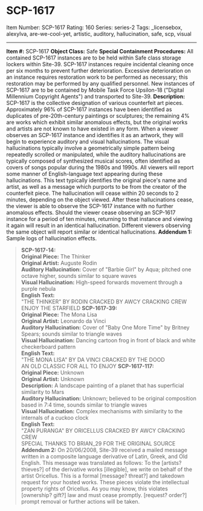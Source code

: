 # SCP-1617
Item Number: SCP-1617
Rating: 160
Series: series-2
Tags: _licensebox, alexylva, are-we-cool-yet, artistic, auditory, hallucination, safe, scp, visual

---

**Item #:** SCP-1617
**Object Class:** Safe
**Special Containment Procedures:** All contained SCP-1617 instances are to be held within Safe class storage lockers within Site-39. SCP-1617 instances require incidental cleaning once per six months to prevent further deterioration. Excessive deterioration on an instance requires restoration work to be performed as necessary; this restoration may be performed by any qualified personnel.
New instances of SCP-1617 are to be contained by Mobile Task Force Upsilon-18 ("Digital Millennium Copyright Agents") and transported to Site-39.
**Description:** SCP-1617 is the collective designation of various counterfeit art pieces. Approximately 96% of SCP-1617 instances have been identified as duplicates of pre-20th-century paintings or sculptures; the remaining 4% are works which exhibit similar anomalous effects, but the original works and artists are not known to have existed in any form.
When a viewer observes an SCP-1617 instance and identifies it as an artwork, they will begin to experience auditory and visual hallucinations. The visual hallucinations typically involve a geometrically simple pattern being repeatedly scrolled or manipulated, while the auditory hallucinations are typically composed of synthesized musical scores, often identified as covers of songs popular during the 1980s and 1990s. All viewers will report some manner of English-language text appearing during these hallucinations. This text typically identifies the original piece's name and artist, as well as a message which purports to be from the creator of the counterfeit piece. The hallucination will cease within 20 seconds to 2 minutes, depending on the object viewed.
After these hallucinations cease, the viewer is able to observe the SCP-1617 instance with no further anomalous effects. Should the viewer cease observing an SCP-1617 instance for a period of ten minutes, returning to that instance and viewing it again will result in an identical hallucination. Different viewers observing the same object will report similar or identical hallucinations.
**Addendum 1:** Sample logs of hallucination effects.
> **SCP-1617-14:**  
>  **Original Piece:** The Thinker  
>  **Original Artist:** Auguste Rodin  
>  **Auditory Hallucination:** Cover of "Barbie Girl" by Aqua; pitched one octave higher, sounds similar to square waves  
>  **Visual Hallucination:** High-speed forwards movement through a purple nebula  
>  **English Text:**  
>  "THE THINKER" BY RODIN CRACKED BY AWCY CRACKING CREW  
>  ENJOY THE STARFIELD
> **SCP-1617-39:**  
>  **Original Piece:** The Mona Lisa  
>  **Original Artist:** Leonardo da Vinci  
>  **Auditory Hallucination:** Cover of "Baby One More Time" by Britney Spears; sounds similar to triangle waves  
>  **Visual Hallucination:** Dancing cartoon frog in front of black and white checkerboard pattern  
>  **English Text:**  
>  "THE MONA LISA" BY DA VINCI CRACKED BY THE DOOD  
>  AN OLD CLASSIC FOR ALL TO ENJOY
> **SCP-1617-117:**  
>  **Original Piece:** Unknown  
>  **Original Artist:** Unknown  
>  **Description:** A landscape painting of a planet that has superficial similarity to Mars  
>  **Auditory Hallucination:** Unknown; believed to be original composition based in 7:4 time, sounds similar to triangle waves  
>  **Visual Hallucination:** Complex mechanisms with similarity to the internals of a cuckoo clock  
>  **English Text:**  
>  "ZAN PURANGA" BY ORICELLUS CRACKED BY AWCY CRACKING CREW  
>  SPECIAL THANKS TO BRIAN_29 FOR THE ORIGINAL SOURCE
**Addendum 2:** On 20/06/2008, Site-39 received a mailed message written in a composite language derivative of Latin, Greek, and Old English. This message was translated as follows:
> To the [artists? thieves?] of the derivative works [illegible], we write on behalf of the artist Oricellus. This is a formal [message? threat?] and takedown request for your hosted works. These pieces violate the intellectual property rights of Oricellus. As you may know, this violates [ownership? gift?] law and must cease promptly. [request? order?] prompt removal or further actions will be taken.